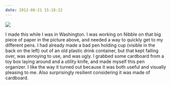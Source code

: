 ```yaml
---
date: 2012-08-21 15:18:22
---
```


[![](http://www.hackniac.com/blog/wp-content/uploads/2012/08/pen_organizer_sm.png)](http://www.hackniac.com/blog/wp-content/uploads/2012/08/pen_organizer_sm.png)

I made this while I was in Washington. I was working on Nibble on that big piece of paper in the picture above, and needed a way to quickly get to my different pens. I had already made a bad pen holding cup (visible in the back on the left) out of an old plastic drink container, but that kept falling over, was annoying to use, and was ugly. I grabbed some cardboard from a toy box laying around and a utility knife, and made myself this pen organizer. I like the way it turned out because it was both useful and visually pleasing to me. Also surprisingly resilient considering it was made of cardboard.
